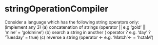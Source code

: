 # stringOperationCompiler
Consider a language which has the following string operators only: (implement any 3) (a) concatenation of strings (operator || e.g ‘gold’ || ‘mine’ = ‘goldmine’) (b) search a string in another ( operator ? e.g. ‘day’ ? ‘Tuesday’ = true) (c) reverse a string (operator &lt;- e.g. ‘Match’&lt;- = ‘hctaM’)
